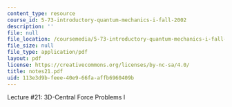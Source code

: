 ```yaml
---
content_type: resource
course_id: 5-73-introductory-quantum-mechanics-i-fall-2002
description: ''
file: null
file_location: /coursemedia/5-73-introductory-quantum-mechanics-i-fall-2002/113e3d9bfeee40e966faaffb6960409b_notes21.pdf
file_size: null
file_type: application/pdf
layout: pdf
license: https://creativecommons.org/licenses/by-nc-sa/4.0/
title: notes21.pdf
uid: 113e3d9b-feee-40e9-66fa-affb6960409b
---
```

Lecture #21: 3D-Central Force Problems I